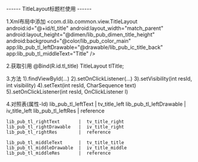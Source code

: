 ------ TitleLayout标题栏使用 ------

1.Xml布局中添加
    <com.d.lib.common.view.TitleLayout
        android:id="@+id/tl_title"
        android:layout_width="match_parent"
        android:layout_height="@dimen/lib_pub_dimen_title_height"
        android:background="@color/lib_pub_color_main"
        app:lib_pub_tl_leftDrawable="@drawable/lib_pub_ic_title_back"
        app:lib_pub_tl_middleText="Title" />

2.获取引用
    @Bind(R.id.tl_title)
    TitleLayout tlTitle;

3.方法
    1).findViewById(...)
    2).setOnClickListener(...)
    3).setVisibility(int resId, int visibility)
    4).setText(int resId, CharSequence text)
    5).setOnClickListener(int resId, OnClickListener l)

4.对照表(属性-Id)
    lib_pub_tl_leftText        |  tv_title_left
    lib_pub_tl_leftDrawable    |  iv_title_left
    lib_pub_tl_leftRes         |  reference

    lib_pub_tl_rightText       |  tv_title_right
    lib_pub_tl_rightDrawable   |  iv_title_right
    lib_pub_tl_rightRes        |  reference

    lib_pub_tl_middleText      |  tv_title_title
    lib_pub_tl_middleDrawable  |  iv_title_middle
    lib_pub_tl_middleRes       |  reference
